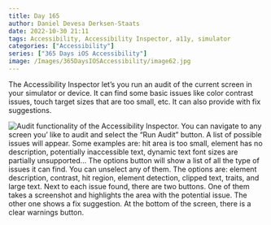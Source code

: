```yaml
---
title: Day 165
author: Daniel Devesa Derksen-Staats
date: 2022-10-30 21:11
tags: Accessibility, Accessibility Inspector, a11y, simulator
categories: ["Accessibility"]
series: ["365 Days iOS Accessibility"]
image: /Images/365DaysIOSAccessibility/image62.jpg
---
```


The Accessibility Inspector let’s you run an audit of the current screen in your simulator or device. It can find some basic issues like color contrast issues, touch target sizes that are too small, etc. It can also provide with fix suggestions.

![Audit functionality of the Accessibility Inspector. You can navigate to any screen you’ like to audit and select the “Run Audit” button. A list of possible issues will appear. Some examples are: hit area is too small, element has no description, potentially inaccessible text, dynamic text font sizes are partially unsupported… The options button will show a list of all the type of  issues it can find. You can unselect any of them. The options are: element description, contrast, hit region, element detection, clipped text, traits, and large text. Next to each issue found, there are two buttons. One of them takes a screenshot and highlights the area with the potential issue. The other one shows a fix suggestion. At the bottom of the screen, there is a clear warnings button.](/Images/365DaysIOSAccessibility/image62.jpg)